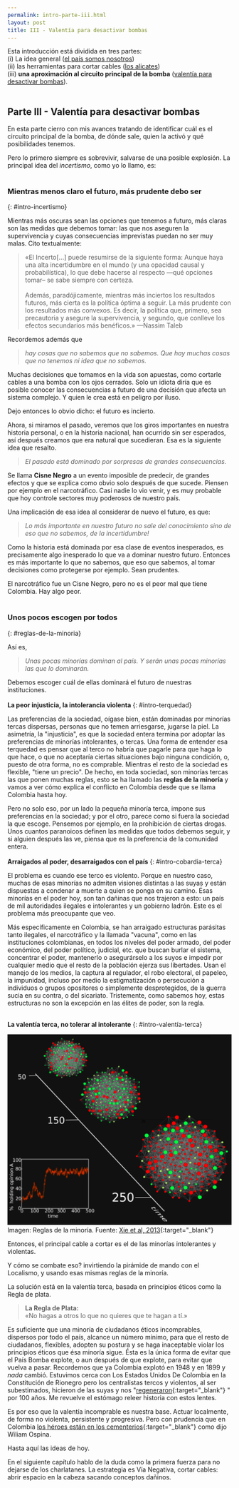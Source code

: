 ```yaml
---
permalink: intro-parte-iii.html
layout: post
title: III - Valentía para desactivar bombas
---
```


Esta introducción está dividida en tres partes:<br>
(i) La idea general ([el país somos nosotros](intro-parte-i))<br>
(ii) las herramientas para cortar cables ([los alicates](intro-parte-ii))<br>
(iii) **una aproximación al circuito principal de la bomba** ([valentía para desactivar bombas](intro-parte-iii)).
<br><br>

## Parte III - Valentía para desactivar bombas

En esta parte cierro con mis avances tratando de identificar cuál 
es el circuito principal de la bomba, de dónde sale, quien la 
activó y qué posibilidades tenemos.

Pero lo primero siempre es sobrevivir, salvarse de una posible 
explosión. La principal idea del *incertismo*, como yo lo llamo, 
es:
<br><br>
### Mientras menos claro el futuro, más prudente debo ser
{: #intro-incertismo}

Mientras más oscuras sean las opciones que tenemos a futuro, más 
claras son las medidas que debemos tomar: las que nos aseguren la 
supervivencia y cuyas consecuencias imprevistas puedan no ser muy 
malas. Cito textualmente:
<blockquote>
«El Incerto[...] puede resumirse de la siguiente forma: Aunque 
haya una alta incertidumbre en el mundo (y una opacidad causal y 
probabilística), lo que debe hacerse al respecto —qué opciones 
tomar– se sabe siempre con certeza.
<br><br>
Además, paradójicamente, mientras más inciertos los resultados 
futuros, más cierta es la política óptima a seguir. La más 
prudente con los resultados más convexos. Es decir, la política 
que, primero, sea precautoria y asegure la supervivencia, y 
segundo, que conlleve los efectos secundarios más benéficos.» 
—Nassim Taleb
</blockquote>
Recordemos además que


>*hay cosas que no sabemos que no sabemos. Que hay muchas cosas que 
no tenemos ni idea que no sabemos.*

Muchas decisiones que tomamos en la vida son apuestas, como 
cortarle cables a una bomba con los ojos cerrados. Solo un 
idiota diría que es posible conocer las consecuencias a futuro de 
una decisión que afecta un sistema complejo. Y quien le crea está 
en peligro por iluso.

Dejo entonces lo obvio dicho: el futuro es incierto.

Ahora, si miramos el pasado, veremos que los giros importantes en 
nuestra historia personal, o en la historia nacional, han 
ocurrido sin ser esperados, así después creamos que era natural 
que sucedieran. Esa es la siguiente idea que resalto.

  >*El pasado está dominado por sorpresas de grandes consecuencias.*

Se llama **Cisne Negro** a un evento imposible de predecir, de 
grandes efectos y que se explica como obvio solo después de que 
sucede. Piensen por ejemplo en el narcotráfico. Casi nadie lo vio 
venir, y es muy probable que hoy controle sectores muy poderosos 
de nuestro país.

Una implicación de esa idea al considerar de nuevo el futuro, es 
que:

>*Lo más importante en nuestro futuro no sale del conocimiento sino 
de eso que no sabemos, de la incertidumbre!*

Como la historia está dominada por esa clase de eventos 
inesperados, es precisamente algo inesperado lo que va a dominar 
nuestro futuro. Entonces es más importante lo que no sabemos, que 
eso que sabemos, al tomar decisiones como protegerse por ejemplo. 
Sean prudentes.

El narcotráfico fue un Cisne Negro, pero no es el peor mal que 
tiene Colombia. Hay algo peor.
<br><br>
### Unos pocos escogen por todos
{: #reglas-de-la-minoria}

Así es,


>*Unas pocas minorías dominan al país. Y serán unas pocas minorías 
las que lo dominarán.*

Debemos escoger cuál de ellas dominará el futuro de nuestras 
instituciones.
<br><br>
 **La peor injusticia, la intolerancia violenta**
{: #intro-terquedad}

Las preferencias de la sociedad, oígase bien, están dominadas por 
minorías tercas dispersas, personas que no temen arriesgarse, 
jugarse la piel. La asimetría, la "injusticia", es que la 
sociedad entera termina por adoptar las preferencias de minorías 
intolerantes, o tercas. Una forma de entender esa terquedad es 
pensar que al terco no habría que pagarle para que haga lo que 
hace, o que no aceptaría ciertas situaciones bajo ninguna 
condición, o, puesto de otra forma, no es comprable. Mientras el 
resto de la sociedad es flexible, "tiene un precio". De hecho, en 
toda sociedad, son minorías tercas las que ponen muchas reglas, 
esto se ha llamado las **reglas de la minoría** y vamos a ver cómo 
explica el conflicto en Colombia desde que se llama Colombia 
hasta hoy.

Pero no solo eso, por un lado la pequeña minoría terca, impone 
sus preferencias en la sociedad; y por el otro, parece como si 
fuera la sociedad la que escoge. Pensemos por ejemplo, en la 
prohibición de ciertas drogas. Unos cuantos paranoicos definen 
las medidas que todos debemos seguir, y si alguien después las 
ve, piensa que es la preferencia de la comunidad entera.
<br><br>
**Arraigados al poder, desarraigados con el país**
{: #intro-cobardia-terca}

El problema es cuando ese terco es violento. Porque en nuestro 
caso, muchas de esas minorías no admiten visiones distintas a las 
suyas y están dispuestas a condenar a muerte a quien se ponga en 
su camino. Ésas minorías en el poder hoy, son tan dañinas que nos 
trajeron a esto: un país de mil autoridades ilegales e 
intolerantes y un gobierno ladrón. Este es el problema más 
preocupante que veo.

Más específicamente en Colombia, se han arraigado estructuras 
parásitas tanto ilegales, el narcotráfico y la llamada "vacuna", 
como en las instituciones colombianas, en todos los niveles del 
poder armado, del poder económico, del poder político, judicial, 
etc. que buscan burlar el sistema, concentrar el poder, 
mantenerlo o asegurárselo a los suyos e impedir por cualquier 
medio que el resto de la población ejerza sus libertades. Usan el 
manejo de los medios, la captura al regulador, el robo electoral, 
el papeleo, la impunidad, incluso por medio la estigmatización o 
persecución a individuos o grupos opositores o simplemente 
desprotegidos, de la guerra sucia en su contra, o del sicariato. 
Tristemente, como sabemos hoy, estas estructuras no son la 
excepción en las élites de poder, son la regla.
<br><br>

**La valentía terca, no tolerar al intolerante**
{: #intro-valentía-terca}

![Reglas de la minoría](/public/images/minority-rules-125.png)
Imagen: Reglas de la minoría. Fuente: [Xie et al, 2013](https://doi.org/10.1371/journal.pone.0033215.g007){:target="_blank"}

Entonces, el principal cable a cortar es el de las minorías 
intolerantes y violentas.

Y cómo se combate eso? invirtiendo la pirámide de mando con el 
Localismo, y usando esas mismas reglas de la minoría.

La solución está en la valentía terca, basada en principios 
éticos como la Regla de plata.

<blockquote>
<strong>La Regla de Plata:</strong>
<br>
    «No hagas a otros lo que no quieres que te hagan a tí.»
</blockquote>	

Es suficiente que una minoría de ciudadanos éticos incomprables, 
dispersos por todo el país, alcance un número mínimo, para que el 
resto de ciudadanos, flexibles, adopten su postura y se haga 
inaceptable violar los principios éticos que ésa minoría sigue. 
Ésta es la única forma de evitar que el País Bomba explote, o aun 
después de que explote, para evitar que vuelva a pasar. 
Recordemos que ya Colombia explotó en 1948 y en 1899 y *nada* cambió. Estuvimos cerca con Los Estados Unidos De Colombia 
en la Constitución de Rionegro pero los centralistas tercos y 
violentos, al ser subestimados, hicieron de las suyas y nos "[regeneraron](http://semanahistoria.com/la-regeneracion/){:target="_blank"}
" por 100 años. Me revuelve el estómago releer historia con estos 
lentes.

Es por eso que la valentía incomprable es nuestra base. Actuar 
localmente, de forma no violenta, persistente y progresiva. Pero 
con prudencia que en Colombia [los héroes están en los cementerios](https://twitter.com/search?q=%23LosHeroesEstanEnLosCementerios){:target="_blank"}
 como dijo Wiliam Ospina.

Hasta aquí las ideas de hoy.

En el siguiente capítulo hablo de la duda como la primera fuerza 
para no dejarse de los charlatanes. La estrategia es Vía 
Negativa, cortar cables: abrir espacio en la cabeza sacando 
conceptos dañinos.

